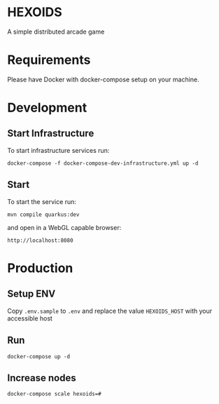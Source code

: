 # HEXOIDS

A simple distributed arcade game

# Requirements

Please have Docker with docker-compose setup on your machine.

# Development

## Start Infrastructure

To start infrastructure services run:

    docker-compose -f docker-compose-dev-infrastructure.yml up -d

## Start

To start the service run:

    mvn compile quarkus:dev
    
and open in a WebGL capable browser:

    http://localhost:8080
    
# Production

## Setup ENV

Copy `.env.sample` to `.env` and replace the value
`HEXOIDS_HOST` with your accessible host

## Run

    docker-compose up -d
    
## Increase nodes

    docker-compose scale hexoids=#